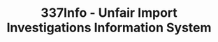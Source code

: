 ---
bigquery: https://console.cloud.google.com/bigquery?p=patents-public-data&d=usitc_investigations&page=dataset&project=sheets-management-319211
citation: US International Trade Commission 337Info Unfair Import Investigations Information
  System
contributors: US International Trade Comission
cost: None
description: US International Trade Commission 337Info Unfair Import Investigations
  Information System contains data on investigations done under Section 337. Section
  337 declares the infringement of certain statutory intellectual property rights
  and other forms of unfair competition in import trade to be unlawful practices.
  Most Section 337 investigations involve allegations of patent or registered trademark
  infringement.
documentation: FAQ and tutorial available on the site
last_edit: Mon, 04 Apr 2022 19:10:40 GMT
location: https://pubapps2.usitc.gov/337external/
maintained_by: US International Trade Comission
schema_fields: '[''teoProceedingInvolved'', ''currentActiveALJ'', ''reportingRequirements'',
  ''htsNumbers'', ''finalIdOnViolationIssue'', ''investigationType'', ''dateComplaintFiled'',
  ''scheduledEndDateEvidHear'', ''endDateMarkmanHearing'', ''gcAttorney'', ''finalDetNoViolation'',
  ''finalIdOnViolationDue'', ''markmanHearing'', ''lastUpdated'', ''respondent'',
  ''complainant'', ''dateOfPublicationFrNotice'', ''startDateMarkmanHearing'', ''investigationTermDate'',
  ''targetDate'', ''ouiiParticipation'', ''copyrightNumbers'', ''teoReliefGranted'',
  ''teoIdDueDate'', ''id'', ''trademarkNumbers'', ''actualEndDateEvidHear'', ''teoIdIssueDate'',
  ''docketNo'', ''cafcAppeals'', ''patentNumber'', ''investigationNo'', ''invUnfairAct'',
  ''patentNumbers'', ''actualStartDateEvidHear'', ''internalRemand'', ''finalDetViolation'',
  ''currentStatus'', ''title'', ''dateCreated'', ''issueDateOtherNonFinal'', ''aljAssigned'',
  ''publication_number'', ''scheduledStartDateEvidHear'', ''ouiiAttorney'']'
shortname: unfair_import_investigations
tags:
- import
- legal
- trade
timeframe: 2008-2021 (prior to 2008 downloadable as a JSON file)
title: 337Info - Unfair Import Investigations Information System
uuid: 2721f5ec-e599-4890-9265-9706719fc71e
---